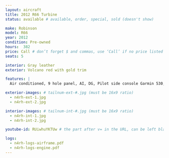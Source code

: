 ```yaml
---
layout: aircraft
title: 2012 R66 Turbine
status: available # available, order, special, sold (doesn't show)

make: Robinson
model: R66
year: 2012
condition: Pre-owned
hours:  382
price: Call # don’t forget $ and commas, use ‘Call’ if no price listed
seats: 5

interior: Gray leather
exterior: Volcano red with gold trim

features: |
  Air conditioned, 9 hole panel, AI, DG, Pilot side console Garmin 530, dual coms, ADSB in and out,Vert comp,406 ELT,Avidyne TAS, Flightstream 210, Rear center console. Located Sarasota, FL

exterior-images: # tailnum-ext-#.jpg (must be 16x9 ratio)
  - n4rh-ext-1.jpg
  - n4rh-ext-2.jpg

interior-images: # tailnum-int-#.jpg (must be 16x9 ratio)
  - n4rh-int-1.jpg
  - n4rh-int-2.jpg

youtube-id: RUiwhuYKTUw # the part after v= in the URL, can be left blank

logs:
  - n4rh-logs-airframe.pdf
  - n4rh-logs-engine.pdf
---
```

